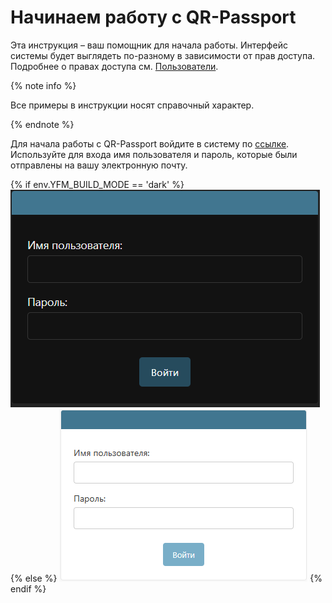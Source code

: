 # Начинаем работу с QR-Passport
Эта инструкция – ваш помощник для начала работы. Интерфейс системы будет выглядеть по-разному в зависимости от прав доступа. Подробнее о правах доступа см. [Пользователи](company/users.md#anchor).

{% note info %}

Все примеры в инструкции носят справочный характер. 

{% endnote %}

Для начала работы с QR-Passport войдите в систему по [ссылке](https://qrpassport.app/admin). Используйте для входа имя пользователя и пароль, которые были отправлены на вашу электронную почту.

{% if env.YFM_BUILD_MODE == 'dark' %}
![Регистрация](./_images/login_dark.png)
{% else %}
![Регистрация](./_images/login.png)
{% endif %}
